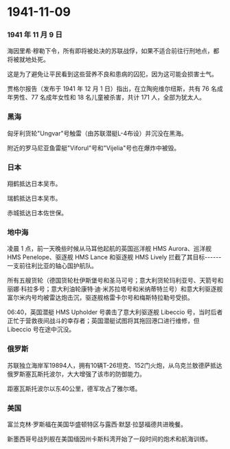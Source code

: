 # 1941-11-09

### 1941 年 11 月 9 日

海因里希·穆勒下令，所有即将被处决的苏联战俘，如果不适合前往行刑地点，都将被就地处死。

这是为了避免让平民看到这些营养不良和患病的囚犯，因为这可能会损害士气。

贾格尔报告（发布于 1941 年 12 月 1 日）指出，在立陶宛维尔纽斯，共有 76
名成年男性、77 名成年女性和 18 名儿童被杀害，共计 171 人，全部为犹太人。

### 黑海

匈牙利货轮"Ungvar"号触雷（由苏联潜艇L-4布设）并沉没在黑海。

附近的罗马尼亚鱼雷艇"Viforul"号和"Vijelia"号也在爆炸中被毁。

### 日本

翔鹤抵达日本吴市。

瑞鹤抵达日本吴市。

赤城抵达日本佐世保。

### 地中海

凌晨 1 点，前一天晚些时候从马耳他起航的英国巡洋舰 HMS Aurora、巡洋舰 HMS
Penelope、驱逐舰 HMS Lance 和驱逐舰 HMS Lively
拦截了其目标------一支前往利比亚的轴心国护航队。

所有五艘货轮（德国货轮杜伊斯堡号和圣马可号；意大利货轮玛利亚号、天箭号和丽娜·科拉多号；意大利油轮康特·迪·米苏拉塔号和米纳蒂特兰号）和意大利驱逐舰富尔米内号均被雷达炮击沉，驱逐舰格雷卡尔号和梅斯特拉勒号受损。

06:40，英国潜艇 HMS Upholder 号袭击了意大利驱逐舰 Libeccio
号，当时后者正忙于营救夜间战斗的幸存者；英国潜艇试图将其拖回港口进行维修，但
Libeccio 号在途中沉没。

### 俄罗斯

苏联独立海岸军19894人，拥有10辆T-26坦克、152门火炮，从乌克兰敖德萨抵达俄罗斯塞瓦斯托波尔，大大增强了该市的防御能力。

距塞瓦斯托波尔以东40公里，德军攻占了雅尔塔。

### 美国

富兰克林·罗斯福在美国华盛顿特区与露西·默瑟·拉瑟福德共进晚餐。

新墨西哥号战列舰在美国缅因州卡斯科湾开始了一段时间的炮术和航海训练。